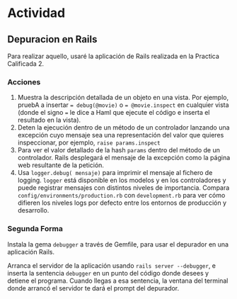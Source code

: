 # Actividad

## Depuracion en Rails

Para realizar aquello, usaré la aplicación de Rails realizada en la Practica Calificada 2.

### Acciones
1. Muestra la descripción detallada de un objeto en una vista. Por ejemplo, pruebA a insertar `= debug(@movie)` o `= @movie.inspect` en cualquier vista (donde el signo `=` le dice a Haml que ejecute el código e inserta el resultado en la vista).
2. Deten la ejecución dentro de un método de un controlador lanzando una excepción cuyo mensaje sea una representación del valor que quieres inspeccionar, por ejemplo, `raise params.inspect`
3. Para ver el valor detallado de la hash `params` dentro del método de un controlador. Rails desplegará el mensaje de la excepción como la página web resultante de la petición.
4. Usa `logger.debug( mensaje)` para imprimir el mensaje al fichero de logging. `logger` está disponible en los modelos y en los controladores y puede registrar mensajes con
distintos niveles de importancia. Compara `config/environments/production.rb` con `development.rb` para ver cómo difieren los niveles logs por defecto entre
los entornos de producción y desarrollo.

### Segunda Forma

Instala la gema `debugger` a través de Gemfile, para usar el depurador en una aplicación Rails. 

Arranca el servidor de la aplicación usando  `rails server --debugger`, e inserta la sentencia `debugger` en un punto del código donde desees y detiene el programa. Cuando
llegas a esa sentencia, la ventana del terminal donde arrancó el servidor te dará el prompt del depurador. 